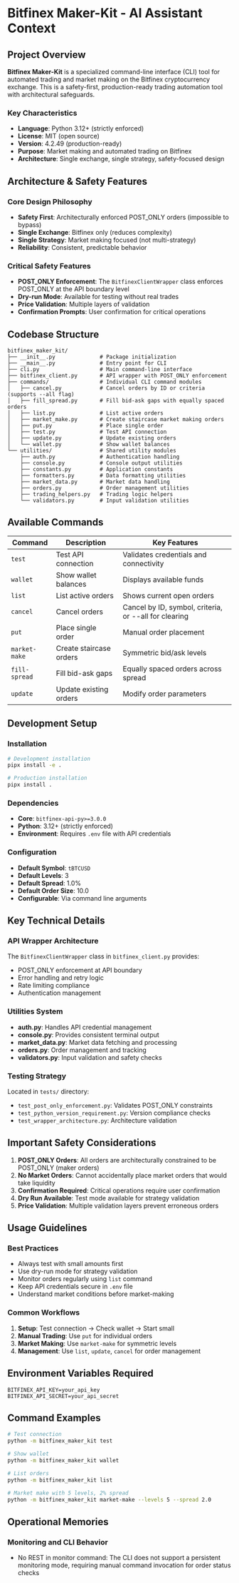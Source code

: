# Bitfinex Maker-Kit - AI Assistant Context

## Project Overview

**Bitfinex Maker-Kit** is a specialized command-line interface (CLI) tool for automated trading and market making on the Bitfinex cryptocurrency exchange. This is a safety-first, production-ready trading automation tool with architectural safeguards.

### Key Characteristics
- **Language**: Python 3.12+ (strictly enforced)
- **License**: MIT (open source)
- **Version**: 4.2.49 (production-ready)
- **Purpose**: Market making and automated trading on Bitfinex
- **Architecture**: Single exchange, single strategy, safety-focused design

## Architecture & Safety Features

### Core Design Philosophy
- **Safety First**: Architecturally enforced POST_ONLY orders (impossible to bypass)
- **Single Exchange**: Bitfinex only (reduces complexity)
- **Single Strategy**: Market making focused (not multi-strategy)
- **Reliability**: Consistent, predictable behavior

### Critical Safety Features
- **POST_ONLY Enforcement**: The `BitfinexClientWrapper` class enforces POST_ONLY at the API boundary level
- **Dry-run Mode**: Available for testing without real trades
- **Price Validation**: Multiple layers of validation
- **Confirmation Prompts**: User confirmation for critical operations

## Codebase Structure

```
bitfinex_maker_kit/
├── __init__.py              # Package initialization
├── __main__.py              # Entry point for CLI
├── cli.py                   # Main command-line interface
├── bitfinex_client.py       # API wrapper with POST_ONLY enforcement
├── commands/                # Individual CLI command modules
│   ├── cancel.py            # Cancel orders by ID or criteria (supports --all flag)
│   ├── fill_spread.py       # Fill bid-ask gaps with equally spaced orders
│   ├── list.py              # List active orders
│   ├── market_make.py       # Create staircase market making orders
│   ├── put.py               # Place single order
│   ├── test.py              # Test API connection
│   ├── update.py            # Update existing orders
│   └── wallet.py            # Show wallet balances
└── utilities/               # Shared utility modules
    ├── auth.py              # Authentication handling
    ├── console.py           # Console output utilities
    ├── constants.py         # Application constants
    ├── formatters.py        # Data formatting utilities
    ├── market_data.py       # Market data handling
    ├── orders.py            # Order management utilities
    ├── trading_helpers.py   # Trading logic helpers
    └── validators.py        # Input validation utilities
```

## Available Commands

| Command | Description | Key Features |
|---------|-------------|--------------|
| `test` | Test API connection | Validates credentials and connectivity |
| `wallet` | Show wallet balances | Displays available funds |
| `list` | List active orders | Shows current open orders |
| `cancel` | Cancel orders | Cancel by ID, symbol, criteria, or --all for clearing |
| `put` | Place single order | Manual order placement |
| `market-make` | Create staircase orders | Symmetric bid/ask levels |
| `fill-spread` | Fill bid-ask gaps | Equally spaced orders across spread |
| `update` | Update existing orders | Modify order parameters |

## Development Setup

### Installation
```bash
# Development installation
pipx install -e .

# Production installation  
pipx install .
```

### Dependencies
- **Core**: `bitfinex-api-py>=3.0.0`
- **Python**: 3.12+ (strictly enforced)
- **Environment**: Requires `.env` file with API credentials

### Configuration
- **Default Symbol**: `tBTCUSD`
- **Default Levels**: 3
- **Default Spread**: 1.0%
- **Default Order Size**: 10.0
- **Configurable**: Via command line arguments

## Key Technical Details

### API Wrapper Architecture
The `BitfinexClientWrapper` class in `bitfinex_client.py` provides:
- POST_ONLY enforcement at API boundary
- Error handling and retry logic
- Rate limiting compliance
- Authentication management

### Utilities System
- **auth.py**: Handles API credential management
- **console.py**: Provides consistent terminal output
- **market_data.py**: Market data fetching and processing
- **orders.py**: Order management and tracking
- **validators.py**: Input validation and safety checks

### Testing Strategy
Located in `tests/` directory:
- `test_post_only_enforcement.py`: Validates POST_ONLY constraints
- `test_python_version_requirement.py`: Version compliance checks
- `test_wrapper_architecture.py`: Architecture validation

## Important Safety Considerations

1. **POST_ONLY Orders**: All orders are architecturally constrained to be POST_ONLY (maker orders)
2. **No Market Orders**: Cannot accidentally place market orders that would take liquidity
3. **Confirmation Required**: Critical operations require user confirmation
4. **Dry Run Available**: Test mode available for strategy validation
5. **Price Validation**: Multiple validation layers prevent erroneous orders

## Usage Guidelines

### Best Practices
- Always test with small amounts first
- Use dry-run mode for strategy validation
- Monitor orders regularly using `list` command
- Keep API credentials secure in `.env` file
- Understand market conditions before market-making

### Common Workflows
1. **Setup**: Test connection → Check wallet → Start small
2. **Manual Trading**: Use `put` for individual orders
3. **Market Making**: Use `market-make` for symmetric levels
4. **Management**: Use `list`, `update`, `cancel` for order management

## Environment Variables Required
```
BITFINEX_API_KEY=your_api_key
BITFINEX_API_SECRET=your_api_secret
```

## Command Examples
```bash
# Test connection
python -m bitfinex_maker_kit test

# Show wallet
python -m bitfinex_maker_kit wallet

# List orders
python -m bitfinex_maker_kit list

# Market make with 5 levels, 2% spread
python -m bitfinex_maker_kit market-make --levels 5 --spread 2.0
```

## Operational Memories

### Monitoring and CLI Behavior
- No REST in monitor command: The CLI does not support a persistent monitoring mode, requiring manual command invocation for order status checks